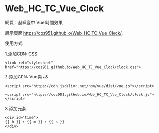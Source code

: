 # Web_HC_TC_Vue_Clock
網頁：赫綵臺中 Vue 時間效果

展示頁面
https://coz951.github.io/Web_HC_TC_Vue_Clock/.

使用方式

1.添加CDN: CSS
```
<link rel="stylesheet" href="https://coz951.github.io/Web_HC_TC_Vue_Clock/clock.css">
```

2.添加CDN: Vue與 JS
```
<script src="https://cdn.jsdelivr.net/npm/vue/dist/vue.js"></script>

<script src="https://coz951.github.io/Web_HC_TC_Vue_Clock/clock.js"></script>
```

3.添加元素
```
<div id="time">
{{ h }} : {{ m }} : {{ s }}
</div>
```